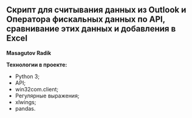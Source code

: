 ## Скрипт для считывания данных из Outlook и Оператора фискальных данных по API, сравнивание этих данных и добавления в Excel
**Masagutov Radik**

**Технологии в проекте:**
* Рython 3;
* API;
* win32com.client;
* Регулярные выражения;
* xlwings;
* pandas.